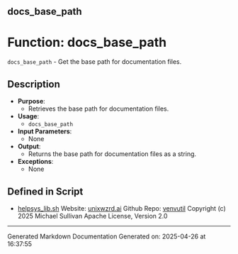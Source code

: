 ## docs_base_path
# Function: docs_base_path
 `docs_base_path` - Get the base path for documentation files.
## Description
- **Purpose**:
  - Retrieves the base path for documentation files.
- **Usage**: 
  - `docs_base_path`
- **Input Parameters**: 
  - None
- **Output**: 
  - Returns the base path for documentation files as a string.
- **Exceptions**: 
  - None

## Defined in Script

* [helpsys_lib.sh](../helpsys_lib_sh.md)
Website: [unixwzrd.ai](https://unixwzrd.ai)
Github Repo: [venvutil](https://github.com/unixwzrd/venvutil)
Copyright (c) 2025 Michael Sullivan
Apache License, Version 2.0

---

Generated Markdown Documentation
Generated on: 2025-04-26 at 16:37:55
